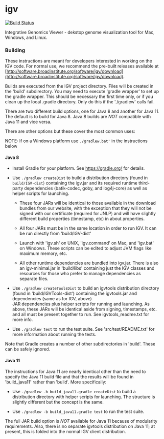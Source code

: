 # igv
[![Build Status](https://travis-ci.org/igvteam/igv.svg?branch=master)](https://travis-ci.org/igvteam/igv)

Integrative Genomics Viewer - dekstop genome visualization tool for Mac, Windows, and Linux.

### Building

These instructions are meant for developers interested in working on the IGV code.  For normal use,
we recommend the pre-built releases available at [http://software.broadinstitute.org/software/igv/download](http://software.broadinstitute.org/software/igv/download).


Builds are executed from the IGV project directory.  Files will be created in the 'build' subdirectory.
You may need to execute 'gradle wrapper' to set up the gradle wrapper.  This should be necessary the 
first time only, or if you clean up the local .gradle directory.  Only do this if the './gradlew' calls
fail.

There are two different build options, one for Java 8 and another for Java 11.  The default is 
to build for Java 8.  Java 8 builds are *NOT* compatible with Java 11 and vice versa.  

There are other options but these cover the most common uses:

NOTE: If on a Windows platform use ```./gradlew.bat'``` in the instructions below

#### Java 8

* Install Gradle for your platform.  See https://gradle.org/ for details.

* Use ```./gradlew createDist``` to build a distribution directory (found in ```build/IGV-dist```) containing 
  the igv.jar and its required runtime third-party dependencies (batik-codec, goby, and log4j-core) as
  well as helper scripts for launching.
  
    * These four JARs will be identical to those available in the download bundles from our website, 
    with the exception that they will not be signed with our certificate (required for JNLP) and
    will have slightly different build properties (timestamp, etc) in about.properties.
    * All four JARs must be in the same location in order to run IGV.  It can be run directly from
    'build/IGV-dist' 
    
  *  Launch with 'igv.sh' on UNIX, 'igv.command' on Mac, and 'igv.bat' on Windows.  These scripts can
    be edited to adjust JVM flags like maximum memory, etc.
    
  *  All other runtime dependencies are bundled into igv.jar.  There is also an igv-minimal.jar in
    'build/libs' containing just the IGV classes and resources for those who prefer to manage 
    dependencies as separate files.

    
* Use ```./gradlew createToolsDist``` to build an igvtools distribution directory (found in 
  'build/IGVTools-dist') containing the igvtools.jar and dependencies (same as for IGV, above)  
  JAR dependencies plus helper scripts for running and launching.
  As above, these JARs will be identical aside from signing, timestamps, etc. and all must be
  present together to run.  See igvtools_readme.txt for more info.
  
* Use ```./gradlew test``` to run the test suite.  See 'src/test/README.txt' for more information about running
  the tests.

Note that Gradle creates a number of other subdirectories in 'build'.  These can be safely ignored.

#### Java 11

The instructions for Java 11 are nearly identical other than the need to specify the Java 11 build file
and that the results will be found in 'build_java11' rather than 'build'.  More specifically:

* Use ```./gradlew -b build_java11.gradle createDist``` to build a distribution directory with helper scripts
  for launching.  The structure is slightly different but the concept is the same.
  
* Use ```./gradlew -b build_java11.gradle test``` to run the test suite.

The full JAR build option is *NOT* available for Java 11 because of modularity requirements.  Also, there is no 
separate igvtools distribution on Java 11; at present, this is folded into the normal IGV client distribution.

